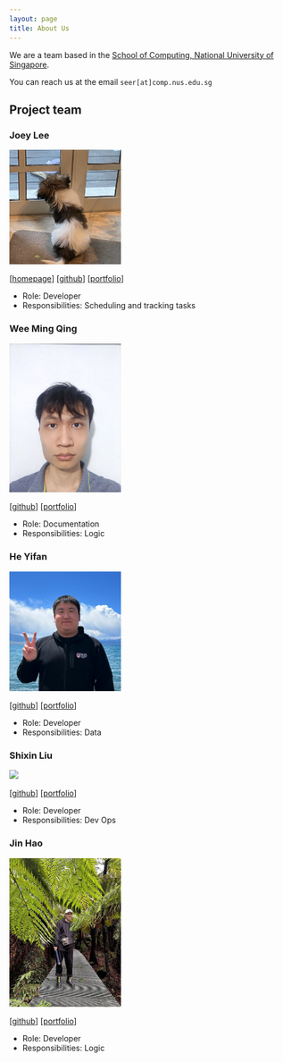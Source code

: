 ```yaml
---
layout: page
title: About Us
---
```


We are a team based in the [School of Computing, National University of Singapore](http://www.comp.nus.edu.sg).

You can reach us at the email `seer[at]comp.nus.edu.sg`

## Project team

### Joey Lee

<img src="images/applepiofmyeye.png" width="200px">

[[homepage](http://www.comp.nus.edu.sg/~damithch)]
[[github](https://github.com/applepiofmyeye)]
[[portfolio](team/applepiofmyeye.md)]

* Role: Developer
* Responsibilities: Scheduling and tracking tasks

### Wee Ming Qing

<img src="images/weemingqing.png" width="200px">

[[github](https://github.com/WeeMingQing)]
[[portfolio](team/weemingqing.md)]

* Role: Documentation
* Responsibilities: Logic


### He Yifan

<img src="images/jibtaf.png" width="200px">

[[github](http://github.com/jibtaf)] [[portfolio](team/jibtaf.md)]

* Role: Developer
* Responsibilities: Data

### Shixin Liu

<img src="images/Kevin-Liusx.png" width="200px">

[[github](https://github.com/Kevin-Liusx)]
[[portfolio](team/shixin.md)]

* Role: Developer
* Responsibilities: Dev Ops

### Jin Hao

<img src="images/leb14.png" width="200px">

[[github](http://github.com/Leb14)]
[[portfolio](team/leb14.md)]

* Role: Developer
* Responsibilities: Logic
